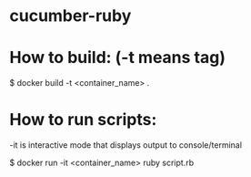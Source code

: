 # cucumber-ruby

# How to build: (-t means tag)

$ docker build -t <container_name> .

# How to run scripts:

-it is interactive mode that displays output to console/terminal

$ docker run -it <container_name> ruby script.rb
